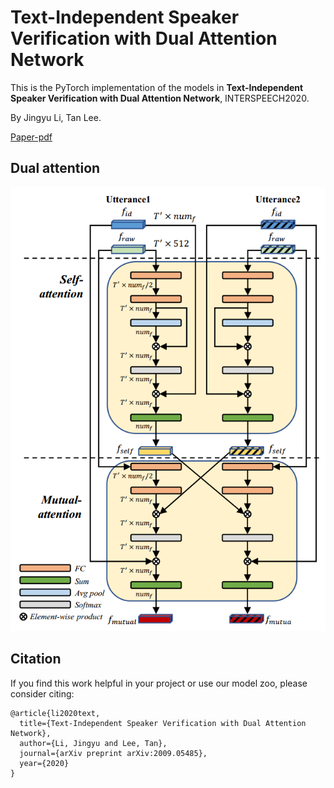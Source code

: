 # Text-Independent Speaker Verification with Dual Attention Network

This is the PyTorch implementation of the models in **Text-Independent Speaker Verification with Dual Attention Network**, 
INTERSPEECH2020.

By Jingyu Li, Tan Lee.

[Paper-pdf](https://isca-speech.org/archive/Interspeech_2020/pdfs/2031.pdf)

## Dual attention
![Image](att.png)


## Citation
If you find this work helpful in your project or use our model zoo, please consider citing:
```
@article{li2020text,
  title={Text-Independent Speaker Verification with Dual Attention Network},
  author={Li, Jingyu and Lee, Tan},
  journal={arXiv preprint arXiv:2009.05485},
  year={2020}
}

```
